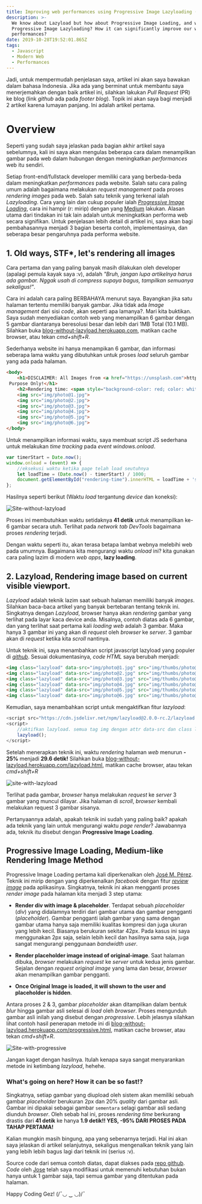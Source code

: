 ```yaml
---
title: Improving web performances using Progressive Image Lazyloading (Part 1/2)
description: >-
  We know about Lazyload but how about Progressive Image Loading, and what is
  Progressive Image Lazyloading? How it can significantly improve our web
  performances?
date: 2019-10-28T19:52:01.865Z
tags:
  - Javascript
  - Modern Web
  - Performances
---
```

Jadi, untuk mempermudah penjelasan saya, artikel ini akan saya bawakan dalam bahasa Indonesia. Jika ada yang berminat untuk membantu saya menerjemahkan dengan baik artikel ini, silahkan lakukan _Pull Request_ (PR) ke blog (link _github_ ada pada _footer blog_). Topik ini akan saya bagi menjadi 2 artikel karena lumayan panjang. Ini adalah artikel pertama.

# Overview

Seperti yang sudah saya jelaskan pada bagian akhir artikel saya sebelumnya, kali ini saya akan mengulas beberapa cara dalam menampilkan gambar pada web dalam hubungan dengan meningkatkan _performances_ web itu sendiri.

Setiap front-end/fullstack developer memiliki cara yang berbeda-beda dalam meningkatkan _performances_ pada website. Salah satu cara paling umum adalah bagaimana melakukan _request management_ pada proses _rendering images_ pada web. Salah satu teknik yang terkenal ialah _Lazyloading_. Cara yang lain dan cukup populer ialah [_Progressive Image Loading_](https://jmperezperez.com/medium-image-progressive-loading-placeholder), cara ini hampir (r: mirip) dengan yang [Medium](https://medium.com) lakukan. Alasan utama dari tindakan ini tak lain adalah untuk meningkatkan performa web secara signifikan. Untuk penjelasan lebih detail di artikel ini, saya akan bagi pembahasannya menjadi 3 bagian beserta contoh, implementasinya, dan seberapa besar pengaruhnya pada performa website.

## 1. Old ways, STF*, let's rendering all images

Cara pertama dan yang paling banyak masih dilakukan oleh developer (apalagi pemula kayak saya :v), adalah _"Bruh, jangan lupa artikelnya harus ada gambar. Nggak usah di compress supaya bagus, tampilkan semuanya sekaligus!"_. 

Cara ini adalah cara paling BERBAHAYA menurut saya. Bayangkan jika satu halaman tertentu memiliki banyak gambar. Jika tidak ada _Image management_ dari sisi _code_, akan seperti apa lamanya?. Mari kita buktikan. Saya sudah menyediakan contoh web yang menampilkan 6 gambar dengan 5 gambar diantaranya beresolusi besar dan lebih dari 1MB Total (10.1 MB). Silahkan buka [blog-without-lazyload.herokuapp.com](https://blog-without-lazyload.herokuapp.com/), matikan cache browser, atau tekan _cmd+shift+R_. 

Sederhanya website ini hanya menampikan 6 gambar, dan informasi seberapa lama waktu yang dibutuhkan untuk proses _load_ seluruh gambar yang ada pada halaman.

```html
<body>
    <h1>DISCLAIMER: All Images from <a href="https://unsplash.com">https://unsplash.com</a> (THANK YOU). FOR Educational
 Purpose Only!</h1>
    <h2>Rendering time: <span style="background-color: red; color: white; padding: 2px 5px;" id="rendering-time"> ... counting (wait until all image fully loaded)</span> </h2>
    <img src="img/photo@1.jpg">
    <img src="img/photo@2.jpg">
    <img src="img/photo@3.jpg">
    <img src="img/photo@4.jpg">
    <img src="img/photo@5.jpg">
    <img src="img/photo@6.jpg">
</body>
```

Untuk menampilkan informasi waktu, saya membuat script JS sederhana untuk melakukan  _time tracking_ pada _event windows.onload_.

```javascript
var timerStart = Date.now();
window.onload = (event) => {
    //eksekusi waktu ketika page telah load seutuhnya
    let loadTime = (Date.now() - timerStart) / 1000;
    document.getElementById("rendering-time").innerHTML = loadTime + 's';
};
```

Hasilnya seperti berikut (Waktu _load_ tergantung _device_ dan koneksi):

![Site-without-lazyload](/images/uploads/site-without-lazyload.png "Site-without-lazyload")

Proses ini membutuhkan waktu setidaknya **41 detik** untuk menampilkan ke-6 gambar secara utuh. Terlihat pada _network tab DevTools_ bagaimana proses _rendering_ terjadi.

Dengan waktu seperti itu, akan terasa betapa lambat webnya melebihi web pada umumnya. Bagaimana kita mengurangi waktu _onload_ ini? kita gunakan cara paling lazim di modern _web apps_, **lazy loading**.

## 2. Lazyload, Rendering image based on current visible viewport.

_Lazyload_ adalah teknik lazim saat sebuah halaman memiliki banyak _images_. Silahkan baca-baca artikel yang banyak bertebaran tentang teknik ini. Singkatnya dengan _Lazyload_, browser hanya akan _rendering_ gambar yang terlihat pada layar kaca device anda. Misalnya, contoh diatas ada 6 gambar, dan yang terlihat saat pertama kali _loading web_ adalah 3 gambar. Maka hanya 3 gambar ini yang akan di _request_ oleh _browser_ ke _server_. 3 gambar akan di _request_ ketika kita _scroll_ nantinya. 

Untuk teknik ini, saya menambahkan script javascript lazyload yang populer di [_github_](https://github.com/tuupola/lazyload). Sesuai dokumentasinya, _code  HTML_ saya berubah menjadi:

```html
<img class="lazyload" data-src="img/photo@1.jpg" src="img/thumbs/photo@1.jpg">
<img class="lazyload" data-src="img/photo@2.jpg" src="img/thumbs/photo@2.jpg">
<img class="lazyload" data-src="img/photo@3.jpg" src="img/thumbs/photo@3.jpg">
<img class="lazyload" data-src="img/photo@4.jpg" src="img/thumbs/photo@4.jpg">
<img class="lazyload" data-src="img/photo@5.jpg" src="img/thumbs/photo@5.jpg">
<img class="lazyload" data-src="img/photo@6.jpg" src="img/thumbs/photo@6.jpg">
```

Kemudian, saya menambahkan script untuk mengaktifkan fitur _lazyload_:

```javascript
<script src="https://cdn.jsdelivr.net/npm/lazyload@2.0.0-rc.2/lazyload.js"></script>
<script>
    //aktifkan lazyload. semua tag img dengan attr data-src dan class lazyload akan mendapatkan efek lazyload.
    lazyload();
</script>
```

Setelah menerapkan teknik ini, waktu _rendering_ halaman _web_ menurun **\- 25%** menjadi **29.6 detik!** Silahkan buka [blog-without-lazyload.herokuapp.com/lazyload.html](https://blog-without-lazyload.herokuapp.com/lazyload.html), matikan cache browser, atau tekan _cmd+shift+R_

![site-with-lazyload](/images/uploads/site-with-lazyload.png "site-with-lazyload")

Terlihat pada gambar, _browser_ hanya melakukan _request_ ke _server_ 3 gambar yang muncul dilayar. Jika halaman di _scroll_, _browser_ kembali melakukan request 3 gambar sisanya. 

Pertanyaannya adalah, apakah teknik ini sudah yang paling baik? apakah ada teknik yang lain untuk mengurangi waktu _page render_? Jawabannya ada, teknik itu disebut dengan **Progressive Image Loading**.

## Progressive Image Loading, Medium-like Rendering Image Method

Progressive Image Loading pertama kali diperkenalkan oleh [José M. Pérez](https://jmperezperez.com/medium-image-progressive-loading-placeholder). Teknik ini mirip dengan yang diperkenalkan _facebook_ dengan fitur [_review image_](https://engineering.fb.com/android/the-technology-behind-preview-photos/)  pada aplikasinya. Singkatnya, teknik ini akan mengganti proses _render image_ pada halaman kita menjadi 3 step utama:



* **Render div with image & placeholder**. Terdapat sebuah _placeholder_ (_div_) yang didalamnya terdiri dari gambar utama dan gambar pengganti (_placeholder_). Gambar pengganti ialah gambar yang sama dengan gambar utama hanya saja memiliki kualitas kompresi dan juga ukuran yang lebih kecil. Biasanya berukuran sekitar 42px. Pada kasus ini saya menggunakan 2px saja, selain lebih kecil dan hasilnya sama saja, juga sangat mengurangi penggunaan _bandwidth user_.

* **Render placeholder image instead of original-image**. Saat halaman dibuka, _browser_ melakukan _request_ ke _server_ untuk kedua jenis gambar. Sejalan dengan _request original image_ yang lama dan besar, _browser_ akan menampilkan gambar pengganti.

* **Once Original Image is loaded, it will shown to the user and placeholder is hidden**. 



Antara proses 2 & 3, gambar _placeholder_ akan ditampilkan dalam bentuk _blur_ hingga gambar asli selesai di _load_ oleh _browser_. Proses mengunduh gambar asli inilah yang disebut dengan _progressive_. Lebih jelasnya silahkan lihat contoh hasil penerapan metode ini di [blog-without-lazyload.herokuapp.com/progressive.html](https://blog-without-lazyload.herokuapp.com/progressive.html), matikan cache browser, atau tekan _cmd+shift+R_.


![Site-with-progressive](/images/uploads/site-with-progressive-load.png "Site-with-progressive")

Jangan kaget dengan hasilnya. Itulah kenapa saya sangat menyarankan metode ini ketimbang _lazyload_, hehehe.

### What's going on here? How it can be so fast!?

Singkatnya, setiap gambar yang diupload oleh sistem akan memiliki sebuah gambar _placeholder_ berukuran 2px dan 20% _quality_ dari gambar asli. Gambar ini dipakai sebagai gambar `sementara` selagi gambar asli sedang diunduh _browser_. Oleh sebab hal ini, proses _rendering time_ berkurang drastis dari **41 detik** ke hanya **1.9 detik!! YES, -95% DARI PROSES PADA TAHAP PERTAMA!**

Kalian mungkin masih bingung, apa yang sebenarnya terjadi. Hal ini akan saya jelaskan di artikel selanjutnya, sekaligus mengenalkan teknik yang lain yang lebih lebih bagus lagi dari teknik ini (serius :v). 

Source code dari semua contoh diatas, dapat diakses pada [repo github](https://github.com/arhen/image-rendering-tips). _Code_ oleh [Jose](https://jmperezperez.com/medium-image-progressive-loading-placeholder) telah saya modifikasi untuk memenuhi kebutuhan bukan hanya untuk 1 gambar saja, tapi semua gambar yang ditentukan pada halaman.


Happy Coding Gez! (/¯◡ ‿ ◡)/¯﻿
